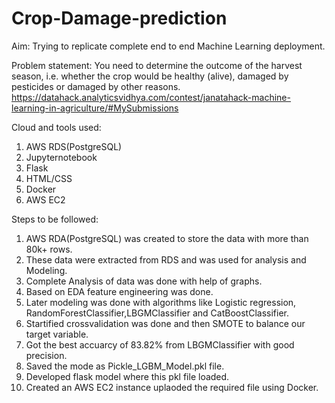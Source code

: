 # Crop-Damage-prediction

Aim: Trying to replicate complete end to end Machine Learning deployment.

Problem statement: You need to determine the outcome of the harvest season, i.e. whether the crop would be healthy (alive), damaged by pesticides or damaged by other reasons.
                   https://datahack.analyticsvidhya.com/contest/janatahack-machine-learning-in-agriculture/#MySubmissions

Cloud and tools used:
1. AWS RDS(PostgreSQL)
2. Jupyternotebook
3. Flask
4. HTML/CSS
5. Docker
6. AWS EC2

Steps to be followed:
1. AWS RDA(PostgreSQL) was created to store the data with more than 80k+ rows.
2. These data were extracted from RDS and was used for analysis and Modeling.
3. Complete Analysis of data was done with help of graphs.
4. Based on EDA feature engineering was done.
5. Later modeling was done with algorithms like Logistic regression, RandomForestClassifier,LBGMClassifier and CatBoostClassifier.
6. Startified crossvalidation was done and then SMOTE to balance our target variable.
7. Got the best accuarcy of 83.82% from LBGMClassifier with good precision.
8. Saved the mode as Pickle_LGBM_Model.pkl file.
9. Developed flask model where this pkl file loaded.
10. Created an AWS EC2 instance uplaoded the required file using Docker.

